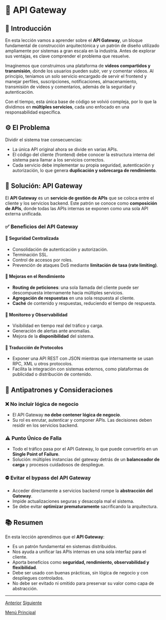 # 🧭 API Gateway

## 📌 Introducción

En esta lección vamos a aprender sobre el **API Gateway**, un bloque fundamental de construcción arquitectónica y un patrón de diseño utilizado ampliamente por sistemas a gran escala en la industria. Antes de explorar sus ventajas, es clave comprender el problema que resuelve.

Imaginemos que construimos una plataforma de **videos compartidos y transmisión**, donde los usuarios pueden subir, ver y comentar videos. Al principio, teníamos un solo servicio encargado de servir el frontend y manejar perfiles, suscripciones, notificaciones, almacenamiento, transmisión de videos y comentarios, además de la seguridad y autenticación.

Con el tiempo, esta única base de código se volvió compleja, por lo que la dividimos en **múltiples servicios**, cada uno enfocado en una responsabilidad específica.

## ⚙️ El Problema

Dividir el sistema trae consecuencias:

* La única API original ahora se divide en varias APIs.
* El código del cliente (frontend) debe conocer la estructura interna del sistema para llamar a los servicios correctos.
* Cada servicio debe implementar su propia seguridad, autenticación y autorización, lo que genera **duplicación y sobrecarga de rendimiento**.

## 🧱 Solución: API Gateway

El **API Gateway** es un **servicio de gestión de APIs** que se coloca entre el cliente y los servicios backend. Este patrón se conoce como **composición de APIs**, donde todas las APIs internas se exponen como una sola API externa unificada.

### ✅ Beneficios del API Gateway

#### 🔐 Seguridad Centralizada

* Consolidación de autenticación y autorización.
* Terminación SSL.
* Control de accesos por roles.
* Prevención de ataques DoS mediante **limitación de tasa (rate limiting)**.

#### 🚀 Mejoras en el Rendimiento

* **Routing de peticiones**: una sola llamada del cliente puede ser descompuesta internamente hacia múltiples servicios.
* **Agregación de respuestas** en una sola respuesta al cliente.
* **Caché** de contenido y respuestas, reduciendo el tiempo de respuesta.

#### 🧭 Monitoreo y Observabilidad

* Visibilidad en tiempo real del tráfico y carga.
* Generación de alertas ante anomalías.
* Mejora de la **disponibilidad** del sistema.

#### 🔁 Traducción de Protocolos

* Exponer una API REST con JSON mientras que internamente se usan RPC, XML u otros protocolos.
* Facilita la integración con sistemas externos, como plataformas de publicidad o distribución de contenido.

## 🚫 Antipatrones y Consideraciones

### ❌ No incluir lógica de negocio

* El API Gateway **no debe contener lógica de negocio**.
* Su rol es enrutar, autenticar y componer APIs. Las decisiones deben residir en los servicios backend.

### ⚠️ Punto Único de Falla

* Todo el tráfico pasa por el API Gateway, lo que puede convertirlo en un **Single Point of Failure**.
* Solución: múltiples instancias del gateway detrás de un **balanceador de carga** y procesos cuidadosos de despliegue.

### ⛔ Evitar el bypass del API Gateway

* Acceder directamente a servicios backend rompe la **abstracción del Gateway**.
* Impide actualizaciones seguras y desacopla mal el sistema.
* Se debe evitar **optimizar prematuramente** sacrificando la arquitectura.

## 📚 Resumen

En esta lección aprendimos que el **API Gateway**:

* Es un patrón fundamental en sistemas distribuidos.
* Nos ayuda a unificar las APIs internas en una sola interfaz para el cliente.
* Aporta beneficios como **seguridad, rendimiento, observabilidad y flexibilidad**.
* Debe ser usado con buenas prácticas, sin lógica de negocio y con despliegues controlados.
* No debe ser evitado ni omitido para preservar su valor como capa de abstracción.

---

[Anterior](https://github.com/wilfredoha/Software_Architecture_and_Design_of_Modern_Large_Scale_Systems/blob/main/04_Large_Scale_Systems_Architectural_Building_Blocks/04_Message_Brokers_Solutions_%26_Cloud_Technologies.md)   [Siguiente](https://github.com/wilfredoha/Software_Architecture_and_Design_of_Modern_Large_Scale_Systems/blob/main/04_Large_Scale_Systems_Architectural_Building_Blocks/06_API_Gateway_Solutions_%26_Cloud_Technologies.md)

[Menú Principal](https://github.com/wilfredoha/Software_Architecture_and_Design_of_Modern_Large_Scale_Systems/tree/main)
